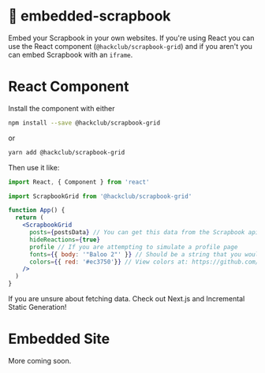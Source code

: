 # 📸 embedded-scrapbook

Embed your Scrapbook in your own websites. If you're using React you can use the React 
component (`@hackclub/scrapbook-grid`) and if you aren't you can embed Scrapbook with an `iframe`.

# React Component

Install the component with either

```bash
npm install --save @hackclub/scrapbook-grid
```

or

```bash
yarn add @hackclub/scrapbook-grid
```

Then use it like:

```jsx
import React, { Component } from 'react'

import ScrapbookGrid from '@hackclub/scrapbook-grid'

function App() {
  return (
    <ScrapbookGrid
      posts={postsData} // You can get this data from the Scrapbook api
      hideReactions={true}
      profile // If you are attempting to simulate a profile page
      fonts={{ body: '"Baloo 2"' }} // Should be a string that you would have with css after `font-family:`
      colors={{ red: '#ec3750'}} // View colors at: https://github.com/hackclub/summer-scrapbook#colors--fonts
    />
  )
}
```

If you are unsure about fetching data. Check out Next.js and Incremental Static Generation!

# Embedded Site

More coming soon.
